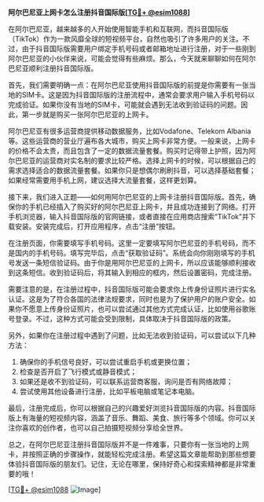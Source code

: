 **阿尔巴尼亚上网卡怎么注册抖音国际版[[TG💪+ @esim1088](https://t.me/s/esim1088)]**

在阿尔巴尼亚，越来越多的人开始使用智能手机和互联网，而抖音国际版（TikTok）作为一款风靡全球的短视频平台，自然也吸引了许多用户的关注。不过，由于抖音国际版需要用户绑定手机号码或者邮箱地址进行注册，对于一些刚到阿尔巴尼亚的小伙伴来说，可能会觉得有些麻烦。那么，今天就来聊聊如何在阿尔巴尼亚顺利注册抖音国际版。

首先，我们需要明确一点：在阿尔巴尼亚使用抖音国际版的前提是你需要有一张当地的SIM卡。这是因为抖音国际版的注册流程中，通常会要求用户输入手机号码以完成验证。如果你没有当地的SIM卡，可能就会遇到无法收到验证码的问题。因此，第一步就是购买一张阿尔巴尼亚的上网卡。

阿尔巴尼亚有很多运营商提供移动数据服务，比如Vodafone、Telekom Albania等。这些运营商的营业厅遍布各大城市，购买上网卡非常方便。一般来说，上网卡的价格不会太贵，而且包含了一定的数据流量套餐。购买时记得带上护照，因为阿尔巴尼亚的运营商对实名制的要求比较严格。选择上网卡的时候，可以根据自己的需求选择适合的数据流量套餐。如果你只是想偶尔刷刷抖音，可以选择基础套餐；如果经常需要用手机上网，建议选择大流量套餐，这样更划算。

接下来，我们进入正题——如何用阿尔巴尼亚的上网卡注册抖音国际版。首先，确保你的手机已经插入了购买好的阿尔巴尼亚上网卡，并且成功连接到了网络。打开手机浏览器，输入抖音国际版的官网链接，或者直接在应用商店搜索“TikTok”并下载安装。安装完成后，打开应用程序，点击“注册”按钮。

在注册页面，你需要填写手机号码。这里一定要填写阿尔巴尼亚的手机号码，而不是国内的手机号码。填写完毕后，点击“获取验证码”。系统会向你刚刚填写的手机号发送一条短信验证码。由于你是用阿尔巴尼亚的上网卡，所以应该能够顺利接收到这条短信。收到验证码后，将其输入到相应的框内，然后设置密码，完成注册。

需要注意的是，在注册过程中，抖音国际版可能会要求你上传身份证照片进行实名认证。这是为了符合各国的法律法规要求，同时也是为了保护用户的账户安全。如果你不愿意上传身份证照片，也可以尝试通过其他方式完成认证，比如使用谷歌账号登录。不过，这种方式可能会受到限制，具体取决于抖音国际版的政策。

另外，如果你在注册过程中遇到了问题，比如无法收到验证码，可以尝试以下几种方法：

1. 确保你的手机信号良好，可以尝试重启手机或更换位置；
2. 检查是否开启了飞行模式或静音模式；
3. 如果还是收不到验证码，可以联系运营商客服，询问是否有网络故障；
4. 尝试使用其他设备进行注册，比如平板电脑或笔记本电脑。

最后，注册完成后，你可以根据自己的兴趣爱好浏览抖音国际版的内容。抖音国际版上有海量的短视频内容，涵盖了音乐、舞蹈、美食、旅行等多个领域。你可以关注你喜欢的创作者，也可以自己拍摄短视频分享给全世界。

总之，在阿尔巴尼亚注册抖音国际版并不是一件难事，只要你有一张当地的上网卡，并按照正确的步骤操作，就能轻松完成注册。希望这篇文章能帮助到那些想要体验抖音国际版的朋友们。记住，无论在哪里，保持好奇心和探索精神都是非常重要的哦！

[[TG💪+ @esim1088](https://t.me/s/esim1088) ![Image](https://i.postimg.cc/4NQfJmqS/Snipaste-2025-05-13-00-14-12.png)]